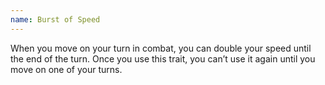 ```yaml
---
name: Burst of Speed
---
```

When you move on your turn in combat, you can double your speed until the end of the turn. Once you use this trait,
you can’t use it again until you move <me-distance length="0" override="0 {metric}"/> on one of your turns.
